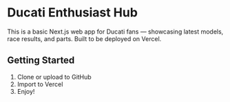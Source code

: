 # Ducati Enthusiast Hub

This is a basic Next.js web app for Ducati fans — showcasing latest models, race results, and parts. Built to be deployed on Vercel.

## Getting Started

1. Clone or upload to GitHub
2. Import to Vercel
3. Enjoy!